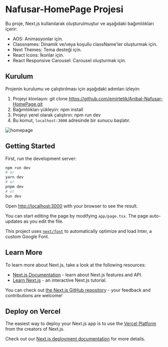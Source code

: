 # Nafusar-HomePage Projesi

Bu proje, Next.js kullanılarak oluşturulmuştur ve aşağıdaki bağımlılıkları içerir:

- AOS: Animasyonlar için.
- Classnames: Dinamik ve/veya koşullu className'ler oluşturmak için.
- Next Themes: Tema desteği için.
- React Icons: İkonlar için.
- React Responsive Carousel: Carousel oluşturmak için.

## Kurulum

Projenin kurulumu ve çalıştırılması için aşağıdaki adımları izleyin:

1. Projeyi klonlayın: git clone https://github.com/emirtetik/Anibal-Nafusar-HomePage.git
2. Bağımlılıkları yükleyin: npm install
3.  Projeyi yerel olarak çalıştırın: npm run dev
4.  Bu komut, `localhost:3000` adresinde bir sunucu başlatır.

![homepage](./assets/nafusar.png)
## Getting Started

First, run the development server:

```bash
npm run dev
# or
yarn dev
# or
pnpm dev
# or
bun dev
```

Open [http://localhost:3000](http://localhost:3000) with your browser to see the result.

You can start editing the page by modifying `app/page.tsx`. The page auto-updates as you edit the file.

This project uses [`next/font`](https://nextjs.org/docs/basic-features/font-optimization) to automatically optimize and load Inter, a custom Google Font.

## Learn More

To learn more about Next.js, take a look at the following resources:

- [Next.js Documentation](https://nextjs.org/docs) - learn about Next.js features and API.
- [Learn Next.js](https://nextjs.org/learn) - an interactive Next.js tutorial.

You can check out [the Next.js GitHub repository](https://github.com/vercel/next.js/) - your feedback and contributions are welcome!

## Deploy on Vercel

The easiest way to deploy your Next.js app is to use the [Vercel Platform](https://vercel.com/new?utm_medium=default-template&filter=next.js&utm_source=create-next-app&utm_campaign=create-next-app-readme) from the creators of Next.js.

Check out our [Next.js deployment documentation](https://nextjs.org/docs/deployment) for more details.
